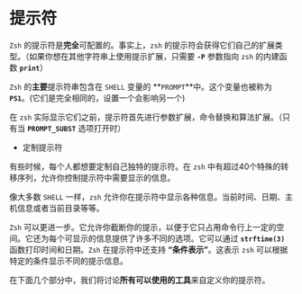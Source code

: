 # 提示符

`Zsh` 的提示符是**完全**可配置的。事实上，`zsh` 的提示符会获得它们自己的扩展类型。（如果你想在其他字符串上使用提示扩展，只需要 **`-P`** 参数指向 `zsh` 的内建函数 **`print`**）

`Zsh` 的**主要**提示符串包含在 `SHELL` 变量的 **`PROMPT`**中。这个变量也被称为 **`PS1`**。(它们是完全相同的，设置一个会影响另一个)

在 `zsh` 实际显示它们之前，提示符首先进行参数扩展，命令替换和算法扩展。（只有当 **`PROMPT_SUBST`** 选项打开时）

- 定制提示符

有些时候，每个人都想要定制自己独特的提示符。在 `zsh` 中有超过40个特殊的转移序列，允许你控制提示符中需要显示的信息。

像大多数 `SHELL` 一样，`zsh` 允许你在提示符中显示各种信息。当前时间、日期、主机信息或者当前目录等等。

`Zsh` 可以更进一步。它允许你截断你的提示，以便于它只占用命令行上一定的空间。它还为每个可显示的信息提供了许多不同的选项。它可以通过 **`strftime(3)`** 函数打印时间和日期。`Zsh` 在提示符中还支持 **“条件表示”**。这表示 `zsh` 可以根据特定的条件显示不同的提示信息。

在下面几个部分中，我们将讨论**所有可以使用的工具**来自定义你的提示符。